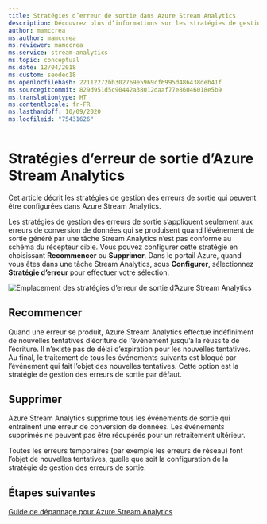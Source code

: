 ```yaml
---
title: Stratégies d’erreur de sortie dans Azure Stream Analytics
description: Découvrez plus d’informations sur les stratégies de gestion des erreurs de sortie disponibles dans Azure Stream Analytics.
author: mamccrea
ms.author: mamccrea
ms.reviewer: mamccrea
ms.service: stream-analytics
ms.topic: conceptual
ms.date: 12/04/2018
ms.custom: seodec18
ms.openlocfilehash: 22112272bb302769e5969cf6995d486438deb41f
ms.sourcegitcommit: 829d951d5c90442a38012daaf77e86046018e5b9
ms.translationtype: HT
ms.contentlocale: fr-FR
ms.lasthandoff: 10/09/2020
ms.locfileid: "75431626"
---
```

# <a name="azure-stream-analytics-output-error-policy"></a>Stratégies d’erreur de sortie d’Azure Stream Analytics
Cet article décrit les stratégies de gestion des erreurs de sortie qui peuvent être configurées dans Azure Stream Analytics.

Les stratégies de gestion des erreurs de sortie s’appliquent seulement aux erreurs de conversion de données qui se produisent quand l’événement de sortie généré par une tâche Stream Analytics n’est pas conforme au schéma du récepteur cible. Vous pouvez configurer cette stratégie en choisissant **Recommencer** ou **Supprimer**. Dans le portail Azure, quand vous êtes dans une tâche Stream Analytics, sous **Configurer**, sélectionnez **Stratégie d’erreur** pour effectuer votre sélection.

![Emplacement des stratégies d’erreur de sortie d’Azure Stream Analytics](./media/stream-analytics-output-error-policy/stream-analytics-error-policy-locate.png)


## <a name="retry"></a>Recommencer
Quand une erreur se produit, Azure Stream Analytics effectue indéfiniment de nouvelles tentatives d’écriture de l’événement jusqu’à la réussite de l’écriture. Il n’existe pas de délai d’expiration pour les nouvelles tentatives. Au final, le traitement de tous les événements suivants est bloqué par l’événement qui fait l’objet des nouvelles tentatives. Cette option est la stratégie de gestion des erreurs de sortie par défaut.

## <a name="drop"></a>Supprimer
Azure Stream Analytics supprime tous les événements de sortie qui entraînent une erreur de conversion de données. Les événements supprimés ne peuvent pas être récupérés pour un retraitement ultérieur.


Toutes les erreurs temporaires (par exemple les erreurs de réseau) font l’objet de nouvelles tentatives, quelle que soit la configuration de la stratégie de gestion des erreurs de sortie.


## <a name="next-steps"></a>Étapes suivantes
[Guide de dépannage pour Azure Stream Analytics](stream-analytics-troubleshooting-guide.md)
